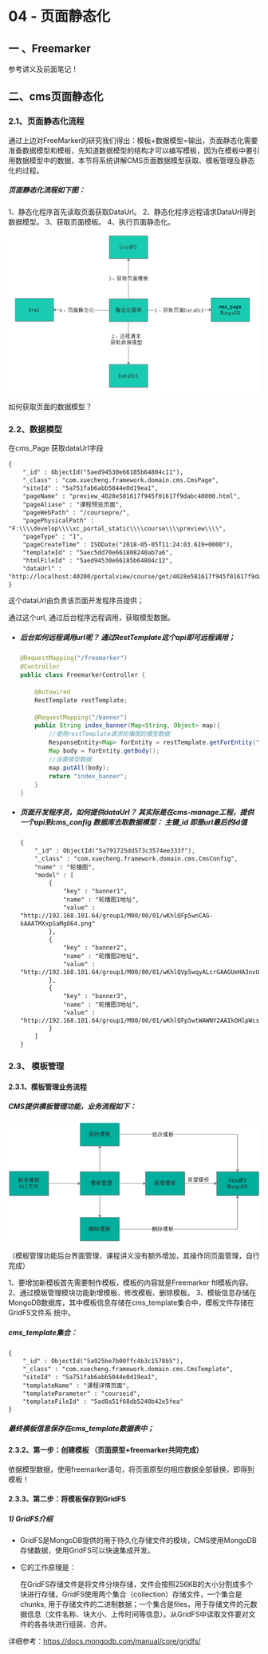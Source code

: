 # 04 - 页面静态化

## 一 、Freemarker 

参考讲义及前面笔记！

## 二、cms页面静态化

### 2.1、页面静态化流程

​	通过上边对FreeMarker的研究我们得出：模板+数据模型=输出，页面静态化需要准备数据模型和模板，先知道数据模型的结构才可以编写模板，因为在模板中要引用数据模型中的数据，本节将系统讲解CMS页面数据模型获取、模板管理及静态化的过程。

##### 页面静态化流程如下图：

1、静态化程序首先读取页面获取DataUrl。
2、静态化程序远程请求DataUrl得到数据模型。
3、获取页面模板。
4、执行页面静态化。

![](attach/cms-freemarker-flow.png)

如何获取页面的数据模型？

### 2.2、数据模型

在cms_Page 获取dataUrl字段

```
{ 
    "_id" : ObjectId("5aed94530e66185b64804c11"), 
    "_class" : "com.xuecheng.framework.domain.cms.CmsPage", 
    "siteId" : "5a751fab6abb5044e0d19ea1", 
    "pageName" : "preview_4028e581617f945f01617f9dabc40000.html", 
    "pageAliase" : "课程预览页面", 
    "pageWebPath" : "/coursepre/", 
    "pagePhysicalPath" : "F:\\\\develop\\\\xc_portal_static\\\\course\\\\preview\\\\", 
    "pageType" : "1", 
    "pageCreateTime" : ISODate("2018-05-05T11:24:03.619+0000"), 
    "templateId" : "5aec5dd70e661808240ab7a6", 
    "htmlFileId" : "5aed94530e66185b64804c12", 
    "dataUrl" : "http://localhost:40200/portalview/course/get/4028e581617f945f01617f9dabc40000"
}
```

这个dataUrl由负责该页面开发程序员提供；

通过这个url, 通过后台程序远程调用，获取模型数据。

- ##### 后台如何远程调用url呢？ 通过RestTemplate这个api即可远程调用；

  ```java
  @RequestMapping("/freemarker")
  @Controller
  public class FreemarkerController {
  
      @Autowired
      RestTemplate restTemplate;
  
      @RequestMapping("/banner")
      public String index_banner(Map<String, Object> map){
          //使用restTemplate请求轮播图的模型数据
          ResponseEntity<Map> forEntity = restTemplate.getForEntity("http://localhost:31001/cms/config/getmodel/5a791725dd573c3574ee334f", Map.class);
          Map body = forEntity.getBody();
          //设置模型数据
          map.putAll(body);
          return "index_banner";
      }
  }
  ```

- ##### 页面开发程序员，如何提供dataUrl？ 其实际是在cms-manage工程，提供一个api到cms_config 数据库去取数据模型： 主键_id 即是url最后的id值

  ```
  { 
      "_id" : ObjectId("5a791725dd573c3574ee333f"), 
      "_class" : "com.xuecheng.framework.domain.cms.CmsConfig", 
      "name" : "轮播图", 
      "model" : [
          {
              "key" : "banner1", 
              "name" : "轮播图1地址", 
              "value" : "http://192.168.101.64/group1/M00/00/01/wKhlQFp5wnCAG-kAAATMXxpSaMg864.png"
          }, 
          {
              "key" : "banner2", 
              "name" : "轮播图2地址", 
              "value" : "http://192.168.101.64/group1/M00/00/01/wKhlQVp5wqyALcrGAAGUeHA3nvU867.jpg"
          }, 
          {
              "key" : "banner3", 
              "name" : "轮播图3地址", 
              "value" : "http://192.168.101.64/group1/M00/00/01/wKhlQFp5wtWAWNY2AAIkOHlpWcs395.jpg"
          }
      ]
  }
  ```



### 2.3、  模板管理

#### 2.3.1、模板管理业务流程

##### CMS提供模板管理功能，业务流程如下：

![](attach/cms-freemarker-ftl.png)

（模板管理功能后台界面管理，课程讲义没有额外增加，其操作同页面管理，自行完成）

1、要增加新模板首先需要制作模板，模板的内容就是Freemarker ftl模板内容。
2、通过模板管理模块功能新增模板、修改模板、删除模板。
3、模板信息存储在MongoDB数据库，其中模板信息存储在cms_template集合中，模板文件存储在GridFS文件系
统中。

##### cms_template集合：

```
{ 
    "_id" : ObjectId("5a925be7b00ffc4b3c1578b5"), 
    "_class" : "com.xuecheng.framework.domain.cms.CmsTemplate", 
    "siteId" : "5a751fab6abb5044e0d19ea1", 
    "templateName" : "课程详情页面", 
    "templateParameter" : "courseid", 
    "templateFileId" : "5ad8a51f68db5240b42e5fea"
}
```

##### 最终模板信息保存在cms_template数据表中；

#### 2.3.2、第一步：创建模板 （页面原型+freemarker共同完成）

依据模型数据，使用freemarker语句，将页面原型的相应数据全部替换，即得到模板！

#### 2.3.3、第二步：将模板保存到GridFS

##### 1)  GridFS介绍

- GridFS是MongoDB提供的用于持久化存储文件的模块，CMS使用MongoDB存储数据，使用GridFS可以快速集成开发。

- 它的工作原理是：

  在GridFS存储文件是将文件分块存储，文件会按照256KB的大小分割成多个块进行存储，GridFS使用两个集合（collection）存储文件，一个集合是chunks, 用于存储文件的二进制数据；一个集合是files，用于存储文件的元数据信息（文件名称、块大小、上传时间等信息）。从GridFS中读取文件要对文件的各各块进行组装、合并。

详细参考：https://docs.mongodb.com/manual/core/gridfs/

